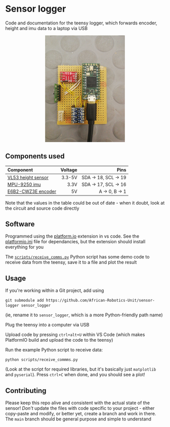 # Sensor logger

Code and documentation for the teensy logger, which forwards encoder, height and imu data to a laptop via USB 

<p align="center">
<img src="circuit.jpg" alt="Image of the circuit" width="50%"/>
</p>


## Components used

<p align="center">

| Component | Voltage | Pins |
| :-------- | ------: | ---: |
| [VL53 height sensor](https://github.com/pololu/vl53l0x-arduino) | 3.3-5V | SDA -> 18, SCL -> 19 |
| [MPU-9250 imu](https://learn.sparkfun.com/tutorials/mpu-9250-hookup-guide) | 3.3V | SDA -> 17, SCL -> 16 | encoder | 5V | A -> 0, B -> 1 |
| [E6B2-CWZ3E encoder](https://www.ia.omron.com/data_pdf/cat/e6b2-c_ds_e_6_1_csm491.pdf) | 5V | A -> 0, B -> 1

</p>

Note that the values in the table could be out of date - when it doubt, look at the circuit and source code directly


## Software
Programmed using the [platform.io](https://platformio.org/) extension in vs code. See the [platformio.ini](./platformio.ini) file for dependancies, but the extension should install everything for you

The [`scripts/receive_comms.py`](./scripts/receive_comms.py) Python script has some demo code to receive data from the teensy, save it to a file and plot the result


## Usage
If you're working within a Git project, add using

    git submodule add https://github.com/African-Robotics-Unit/sensor-logger sensor_logger

(ie, rename it to `sensor_logger`, which is a more Python-friendly path name)

Plug the teensy into a computer via USB

Upload code by pressing `ctrl+alt+U` within VS Code (which makes PlatformIO build and upload the code to the teensy)

Run the example Python script to receive data:

    python scripts/receive_commms.py

(Look at the script for required libraries, but it's basically just `matplotlib` and `pyserial`). Press `ctrl+C` when done, and you should see a plot!


## Contributing
Please keep this repo alive and consistent with the actual state of the sensor! _Don't_ update the files with code specific to your project - either copy-paste and modify, or better yet, create a branch and work in there. The `main` branch should be general purpose and simple to understand